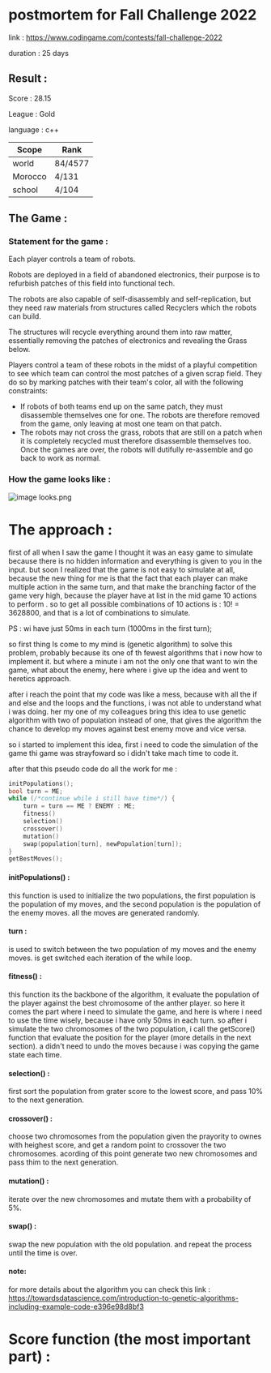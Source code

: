 # postmortem for Fall Challenge 2022

link : https://www.codingame.com/contests/fall-challenge-2022

duration : 25 days

## Result :

Score : 28.15

League : Gold

language : c++

|  Scope  |  Rank   |
| ------- | ------- |
| world   | 84/4577 |
| Morocco |  4/131  |
| school  |  4/104  |

## The Game :
### Statement for the game :

Each player controls a team of robots.

Robots are deployed in a field of abandoned electronics, their purpose is to refurbish patches of this field into functional tech.

The robots are also capable of self-disassembly and self-replication, but they need raw materials from structures called Recyclers which the robots can build.

The structures will recycle everything around them into raw matter, essentially removing the patches of electronics and revealing the Grass below.

Players control a team of these robots in the midst of a playful competition to see which team can control the most patches of a given scrap field. They do so by marking patches with their team's color, all with the following constraints:

- If robots of both teams end up on the same patch, they must disassemble themselves one for one. 
The robots are therefore removed from the game, only leaving at most one team on that patch.
- The robots may not cross the grass, robots that are still on a patch when it is completely recycled must therefore disassemble themselves too.
Once the games are over, the robots will dutifully re-assemble and go back to work as normal.

### How the game looks like :

<img src="https://github.com/Mustapha-Nawawi-T/codingame_postmortems/blob/master/img/Fall_challenge_2022/looks.png" alt="image looks.png">

# The approach :

first of all when I saw the game I thought it was an easy game to simulate because there is no hidden information and everything is given to you in the input.
but soon I realized that the game is not easy to simulate at all, because the new thing for me is that the fact that each player can make multiple action in the same turn, 
and that make the branching factor of the game very high, because the player have at list in the mid game 10 actions to perform .
so to get all possible combinations of 10 actions is : 10! = 3628800, and that is a lot of combinations to simulate.

PS : wi have just 50ms in each turn (1000ms in the first turn);

so first thing Is come to my mind is (genetic algorithm) to solve this problem, probably because its one of th fewest algorithms that i now how to implement it.
but where a minute i am not the only one that want to win the game, what about the enemy, here where i give up the idea and went to heretics approach.

after i reach the point that my code was like a mess, because with all the if and else and the loops and the functions, i was not able to understand what i was doing.
her my one of my colleagues bring this idea to use genetic algorithm with two of population instead of one, that gives the algorithm the chance to develop my moves against best enemy move and vice versa.

so i started to implement this idea, first i need to code the simulation of the game thi game was strayfoward so i didn't take mach time to code it.

after that this pseudo code do all the work for me :
``` cpp
initPopulations();
bool turn = ME; 
while (/*continue while i still have time*/) {
    turn = turn == ME ? ENEMY : ME;
    fitness()
    selection()
    crossover()
    mutation()
    swap(population[turn], newPopulation[turn]);
}
getBestMoves();
```
#### initPopulations() :
this function is used to initialize the two populations, the first population is the population of my moves, and the second population is the population of the enemy moves.
all the moves are generated randomly.

#### turn :
is used to switch between the two population of my moves and the enemy moves.
is get switched each iteration of the while loop.

#### fitness() :
this function its the backbone of the algorithm, it evaluate the population of the player against the best chromosome of the anther player.
so here it comes the part where i need to simulate the game, and here is where i need to use the time wisely, because i have only 50ms in each turn.
so after i simulate the two chromosomes of the two population, i call the getScore() function that evaluate the position for the player (more details in the next section).
a didn't need to undo the moves because i was copying the game state each time.

#### selection() :
first sort the population from grater score to the lowest score, and pass 10% to the next generation.

#### crossover() :
choose two chromosomes from the population given the prayority to ownes with heighest score, and get a random point to crossover the two chromosomes.
acording of this point generate two new chromosomes and pass thim to the next generation.

#### mutation() :
iterate over the new chromosomes and mutate them with a probability of 5%.

#### swap() :
swap the new population with the old population.
and repeat the process until the time is over.

#### note:
for more details about the algorithm you can check this link : https://towardsdatascience.com/introduction-to-genetic-algorithms-including-example-code-e396e98d8bf3

# Score function (the most important part) :

